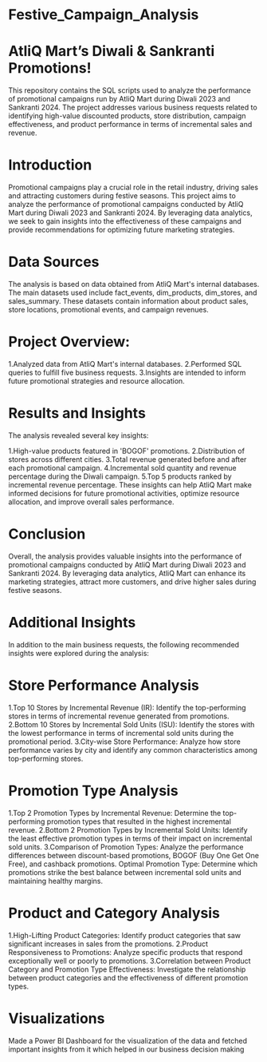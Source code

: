 # Festive_Campaign_Analysis
# AtliQ Mart’s Diwali & Sankranti Promotions!
This repository contains the SQL scripts used to analyze the performance of promotional campaigns run by AtliQ Mart during Diwali 2023 and Sankranti 2024. The project addresses various business requests related to identifying high-value discounted products, store distribution, campaign effectiveness, and product performance in terms of incremental sales and revenue.

# Introduction
Promotional campaigns play a crucial role in the retail industry, driving sales and attracting customers during festive seasons. This project aims to analyze the performance of promotional campaigns conducted by AtliQ Mart during Diwali 2023 and Sankranti 2024. By leveraging data analytics, we seek to gain insights into the effectiveness of these campaigns and provide recommendations for optimizing future marketing strategies.

# Data Sources
The analysis is based on data obtained from AtliQ Mart's internal databases. The main datasets used include fact_events, dim_products, dim_stores, and sales_summary. These datasets contain information about product sales, store locations, promotional events, and campaign revenues.

# Project Overview:
1.Analyzed data from AtliQ Mart's internal databases.
2.Performed SQL queries to fulfill five business requests.
3.Insights are intended to inform future promotional strategies and resource allocation.

# Results and Insights
The analysis revealed several key insights:

1.High-value products featured in 'BOGOF' promotions.
2.Distribution of stores across different cities.
3.Total revenue generated before and after each promotional campaign.
4.Incremental sold quantity and revenue percentage during the Diwali campaign.
5.Top 5 products ranked by incremental revenue percentage.
These insights can help AtliQ Mart make informed decisions for future promotional activities, optimize resource allocation, and improve overall sales performance.

# Conclusion
Overall, the analysis provides valuable insights into the performance of promotional campaigns conducted by AtliQ Mart during Diwali 2023 and Sankranti 2024. By leveraging data analytics, AtliQ Mart can enhance its marketing strategies, attract more customers, and drive higher sales during festive seasons.

# Additional Insights
In addition to the main business requests, the following recommended insights were explored during the analysis:

# Store Performance Analysis
1.Top 10 Stores by Incremental Revenue (IR): Identify the top-performing stores in terms of incremental revenue generated from promotions.
2.Bottom 10 Stores by Incremental Sold Units (ISU): Identify the stores with the lowest performance in terms of incremental sold units during the promotional period.
3.City-wise Store Performance: Analyze how store performance varies by city and identify any common characteristics among top-performing stores.
# Promotion Type Analysis
1.Top 2 Promotion Types by Incremental Revenue: Determine the top-performing promotion types that resulted in the highest incremental revenue.
2.Bottom 2 Promotion Types by Incremental Sold Units: Identify the least effective promotion types in terms of their impact on incremental sold units.
3.Comparison of Promotion Types: Analyze the performance differences between discount-based promotions, BOGOF (Buy One Get One Free), and cashback promotions.
Optimal Promotion Type: Determine which promotions strike the best balance between incremental sold units and maintaining healthy margins.
# Product and Category Analysis
1.High-Lifting Product Categories: Identify product categories that saw significant increases in sales from the promotions.
2.Product Responsiveness to Promotions: Analyze specific products that respond exceptionally well or poorly to promotions.
3.Correlation between Product Category and Promotion Type Effectiveness: Investigate the relationship between product categories and the effectiveness of different promotion types.

# Visualizations
Made a Power BI Dashboard for the visualization of the data and fetched important insights from it which helped in our business decision making 


